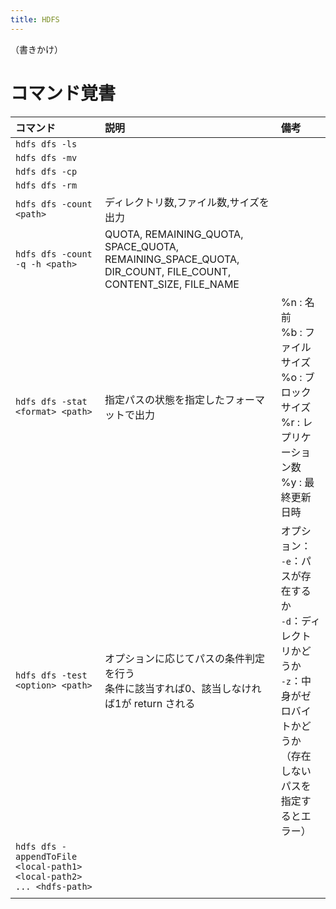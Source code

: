 ```yaml
---
title: HDFS
---
```


（書きかけ）

# コマンド覚書

| コマンド | 説明 | 備考 |
| :-- | :-- | :-- |
| `hdfs dfs -ls` |  |  |
| `hdfs dfs -mv` |  |  |
| `hdfs dfs -cp` |  |  |
| `hdfs dfs -rm` |  |  |
| `hdfs dfs -count <path>` | ディレクトリ数,ファイル数,サイズを出力 |  |
| `hdfs dfs -count -q -h <path>` | QUOTA, REMAINING_QUOTA, SPACE_QUOTA, REMAINING_SPACE_QUOTA, DIR_COUNT, FILE_COUNT, CONTENT_SIZE, FILE_NAME |  |
| `hdfs dfs -stat <format> <path>` | 指定パスの状態を指定したフォーマットで出力 | %n : 名前<br>%b : ファイルサイズ<br>%o : ブロックサイズ<br>%r : レプリケーション数<br>%y : 最終更新日時 |
| `hdfs dfs -test <option> <path>` | オプションに応じてパスの条件判定を行う<br>条件に該当すれば0、該当しなければ1が return される | オプション：<br>`-e`：パスが存在するか<br>`-d`：ディレクトリかどうか<br>`-z`：中身がゼロバイトかどうか（存在しないパスを指定するとエラー） |
| `hdfs dfs -appendToFile <local-path1> <local-path2> ... <hdfs-path>` |  |  |
|  |  |  |

